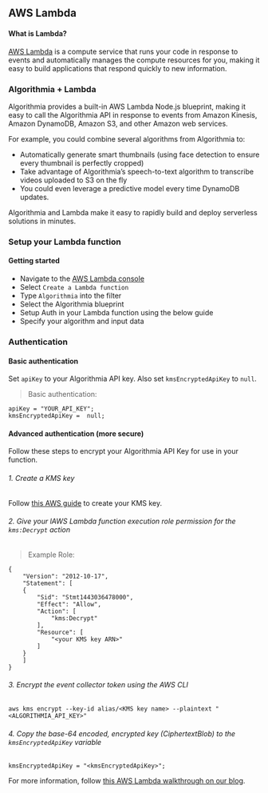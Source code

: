 ## AWS Lambda
#### What is Lambda?

[AWS Lambda](https://aws.amazon.com/lambda) is a compute service that runs your code in response to events and automatically manages the compute resources for you, making it easy to build applications that respond quickly to new information.

### Algorithmia + Lambda
Algorithmia provides a built-in AWS Lambda Node.js blueprint, making it easy to call the Algorithmia API in response to events from Amazon Kinesis, Amazon DynamoDB, Amazon S3, and other Amazon web services.

For example, you could combine several algorithms from Algorithmia to:

* Automatically generate smart thumbnails (using face detection to ensure every thumbnail is perfectly cropped)
* Take advantage of Algorithmia’s speech-to-text algorithm to transcribe videos uploaded to S3 on the fly
* You could even leverage a predictive model every time DynamoDB updates.

Algorithmia and Lambda make it easy to rapidly build and deploy serverless solutions in minutes.

### Setup your Lambda function

#### Getting started

* Navigate to the [AWS Lambda console](https://console.aws.amazon.com/lambda/home)
* Select `Create a Lambda function`
* Type `Algorithmia` into the filter
* Select the Algorithmia blueprint
* Setup Auth in your Lambda function using the below guide
* Specify your algorithm and input data

### Authentication

#### Basic authentication

Set `apiKey` to your Algorithmia API key.
Also set `kmsEncryptedApiKey` to `null`.

> Basic authentication:

```
apiKey = "YOUR_API_KEY";
kmsEncryptedApiKey =  null;
```

#### Advanced authentication (more secure)

Follow these steps to encrypt your Algorithmia API Key for use in your function.

###### 1. Create a KMS key

Follow [this AWS guide](http://docs.aws.amazon.com/kms/latest/developerguide/create-keys.html) to create your KMS key.

###### 2. Give your lAWS Lambda function execution role permission for the `kms:Decrypt` action

> Example Role:

```
{
    "Version": "2012-10-17",
    "Statement": [
    {
        "Sid": "Stmt1443036478000",
        "Effect": "Allow",
        "Action": [
            "kms:Decrypt"
        ],
        "Resource": [
            "<your KMS key ARN>"
        ]
    }
    ]
}
```

###### 3. Encrypt the event collector token using the AWS CLI

`aws kms encrypt --key-id alias/<KMS key name> --plaintext "<ALGORITHMIA_API_KEY>"`

###### 4. Copy the base-64 encoded, encrypted key (CiphertextBlob) to the `kmsEncryptedApiKey` variable

`kmsEncryptedApiKey = "<kmsEncryptedApiKey>";`

For more information, follow [this AWS Lambda walkthrough on our blog](http://blog.algorithmia.com/post/133832621114/get-started-building-intelligent-serverless-apps).